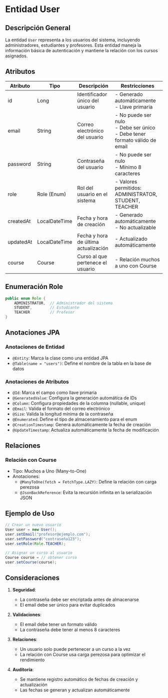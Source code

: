 # Entidad User

## Descripción General
La entidad `User` representa a los usuarios del sistema, incluyendo administradores, estudiantes y profesores. Esta entidad maneja la información básica de autenticación y mantiene la relación con los cursos asignados.

## Atributos

| Atributo | Tipo | Descripción | Restricciones |
|----------|------|-------------|---------------|
| id | Long | Identificador único del usuario | - Generado automáticamente<br>- Llave primaria |
| email | String | Correo electrónico del usuario | - No puede ser nulo<br>- Debe ser único<br>- Debe tener formato válido de email |
| password | String | Contraseña del usuario | - No puede ser nulo<br>- Mínimo 8 caracteres |
| role | Role (Enum) | Rol del usuario en el sistema | - Valores permitidos: ADMINISTRATOR, STUDENT, TEACHER |
| createdAt | LocalDateTime | Fecha y hora de creación | - Generado automáticamente<br>- No actualizable |
| updatedAt | LocalDateTime | Fecha y hora de última actualización | - Actualizado automáticamente |
| course | Course | Curso al que pertenece el usuario | - Relación muchos a uno con Course |

## Enumeración Role

```java
public enum Role {
    ADMINISTRATOR,  // Administrador del sistema
    STUDENT,        // Estudiante
    TEACHER         // Profesor
}
```

## Anotaciones JPA

### Anotaciones de Entidad
- `@Entity`: Marca la clase como una entidad JPA
- `@Table(name = "users")`: Define el nombre de la tabla en la base de datos

### Anotaciones de Atributos
- `@Id`: Marca el campo como llave primaria
- `@GeneratedValue`: Configura la generación automática de IDs
- `@Column`: Configura propiedades de la columna (nullable, unique)
- `@Email`: Valida el formato del correo electrónico
- `@Size`: Valida la longitud mínima de la contraseña
- `@Enumerated`: Define el tipo de almacenamiento para el enum
- `@CreationTimestamp`: Genera automáticamente la fecha de creación
- `@UpdateTimestamp`: Actualiza automáticamente la fecha de modificación

## Relaciones

### Relación con Course
- Tipo: Muchos a Uno (Many-to-One)
- Anotaciones:
  - `@ManyToOne(fetch = FetchType.LAZY)`: Define la relación con carga perezosa
  - `@JsonBackReference`: Evita la recursión infinita en la serialización JSON

## Ejemplo de Uso

```java
// Crear un nuevo usuario
User user = new User();
user.setEmail("profesor@ejemplo.com");
user.setPassword("contraseña123");
user.setRole(Role.TEACHER);

// Asignar un curso al usuario
Course course = // obtener curso
user.setCourse(course);
```

## Consideraciones

1. **Seguridad**:
   - La contraseña debe ser encriptada antes de almacenarse
   - El email debe ser único para evitar duplicados

2. **Validaciones**:
   - El email debe tener un formato válido
   - La contraseña debe tener al menos 8 caracteres

3. **Relaciones**:
   - Un usuario solo puede pertenecer a un curso a la vez
   - La relación con Course usa carga perezosa para optimizar el rendimiento

4. **Auditoría**:
   - Se mantiene registro automático de fechas de creación y actualización
   - Las fechas se generan y actualizan automáticamente